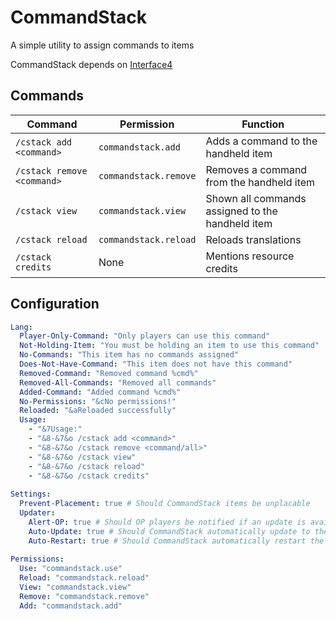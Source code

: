 # CommandStack
A simple utility to assign commands to items

CommandStack depends on [Interface4](https://www.spigotmc.org/resources/interface4.102119/)

## Commands
| Command | Permission | Function |
|---------|-----------|---------|
| `/cstack add <command>` | `commandstack.add` | Adds a command to the handheld item |
| `/cstack remove <command>` | `commandstack.remove` | Removes a command from the handheld item |
| `/cstack view` | `commandstack.view` | Shown all commands assigned to the handheld item |
| `/cstack reload` | `commandstack.reload` | Reloads translations |
| `/cstack credits` | None | Mentions resource credits |

## Configuration
```yaml
Lang:
  Player-Only-Command: "Only players can use this command"
  Not-Holding-Item: "You must be holding an item to use this command"
  No-Commands: "This item has no commands assigned"
  Does-Not-Have-Command: "This item does not have this command"
  Removed-Command: "Removed command %cmd%"
  Removed-All-Commands: "Removed all commands"
  Added-Command: "Added command %cmd%"
  No-Permissions: "&cNo permissions!"
  Reloaded: "&aReloaded successfully"
  Usage:
    - "&7Usage:"
    - "&8-&7&o /cstack add <command>"
    - "&8-&7&o /cstack remove <command/all>"
    - "&8-&7&o /cstack view"
    - "&8-&7&o /cstack reload"
    - "&8-&7&o /cstack credits"
  
Settings:
  Prevent-Placement: true # Should CommandStack items be unplacable
  Updater:
    Alert-OP: true # Should OP players be notified if an update is available on join
    Auto-Update: true # Should CommandStack automatically update to the latest version (Recommended)
    Auto-Restart: true # Should CommandStack automatically restart the server if the plugin updates to apply changes
  
Permissions:
  Use: "commandstack.use"
  Reload: "commandstack.reload"
  View: "commandstack.view"
  Remove: "commandstack.remove"
  Add: "commandstack.add"
```
